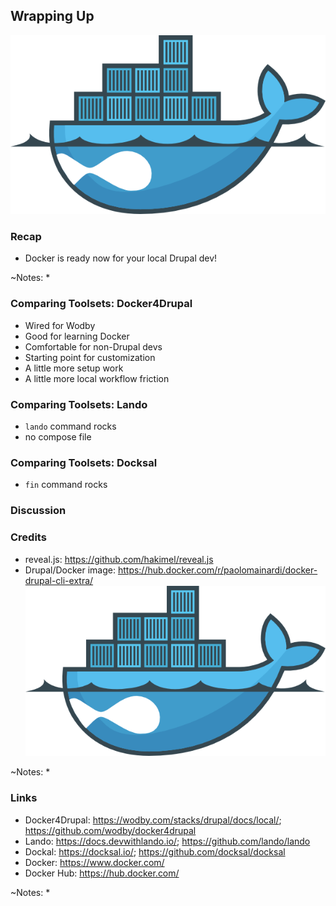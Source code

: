 ## Wrapping Up

![Drupal on Docker](slides/img/docker-drupal.png)


### Recap

* Docker is ready now for your local Drupal dev!

~Notes:
* 


### Comparing Toolsets: Docker4Drupal

* Wired for Wodby
* Good for learning Docker
* Comfortable for non-Drupal devs
* Starting point for customization
* A little more setup work
* A little more local workflow friction


### Comparing Toolsets: Lando

* ```lando``` command rocks
* no compose file


### Comparing Toolsets: Docksal

* ```fin``` command rocks



### Discussion


### Credits

* reveal.js: https://github.com/hakimel/reveal.js
* Drupal/Docker image: https://hub.docker.com/r/paolomainardi/docker-drupal-cli-extra/ ![Drupal on Docker](slides/img/docker-drupal.png)

~Notes:
* 


### Links

* Docker4Drupal: https://wodby.com/stacks/drupal/docs/local/; https://github.com/wodby/docker4drupal
* Lando: https://docs.devwithlando.io/; https://github.com/lando/lando
* Dockal: https://docksal.io/; https://github.com/docksal/docksal
* Docker: https://www.docker.com/
* Docker Hub: https://hub.docker.com/

~Notes:
* 
